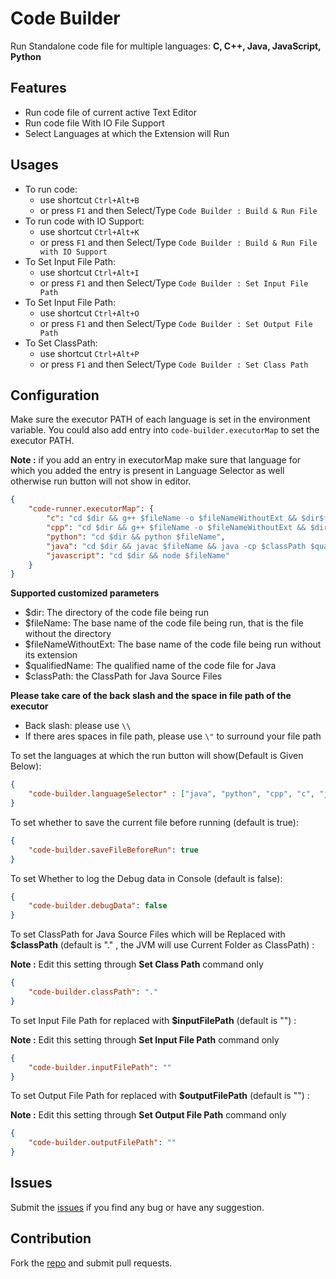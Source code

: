 # Code Builder
Run Standalone code file for multiple languages: **C, C++, Java, JavaScript, Python**

## Features

* Run code file of current active Text Editor
* Run code file With IO File Support
* Select Languages at which the Extension will Run

## Usages

* To run code:
  * use shortcut `Ctrl+Alt+B`
  * or press `F1` and then Select/Type `Code Builder : Build & Run File`
* To run code with IO Support:
  * use shortcut `Ctrl+Alt+K`
  * or press `F1` and then Select/Type `Code Builder : Build & Run File with IO Support`
* To Set Input File Path:
  * use shortcut `Ctrl+Alt+I`
  * or press `F1` and then Select/Type `Code Builder : Set Input File Path`
* To Set Input File Path:
  * use shortcut `Ctrl+Alt+O`
  * or press `F1` and then Select/Type `Code Builder : Set Output File Path`
* To Set ClassPath:
  * use shortcut `Ctrl+Alt+P`
  * or press `F1` and then Select/Type `Code Builder : Set Class Path`

## Configuration

Make sure the executor PATH of each language is set in the environment variable.
You could also add entry into `code-builder.executorMap` to set the executor PATH.

**Note :** if you add an entry in executorMap make sure that language for which you added the entry is present in Language Selector as well otherwise run button will not show in editor.
```json
{
    "code-runner.executorMap": {
		"c": "cd $dir && g++ $fileName -o $fileNameWithoutExt && $dir$fileNameWithoutExt",
		"cpp": "cd $dir && g++ $fileName -o $fileNameWithoutExt && $dir$fileNameWithoutExt",
		"python": "cd $dir && python $fileName",
        "java": "cd $dir && javac $fileName && java -cp $classPath $qualifiedName",
		"javascript": "cd $dir && node $fileName"
    }
}
```

**Supported customized parameters**
  * $dir: The directory of the code file being run
  * $fileName: The base name of the code file being run, that is the file without the directory
  * $fileNameWithoutExt: The base name of the code file being run without its extension
  * $qualifiedName: The qualified name of the code file for Java
  * $classPath: the ClassPath for Java Source Files

**Please take care of the back slash and the space in file path of the executor**
  * Back slash: please use `\\`
  * If there ares spaces in file path, please use `\"` to surround your file path

To set the languages at which the run button will show(Default is Given Below):
```json
{
	"code-builder.languageSelector" : ["java", "python", "cpp", "c", "javascript"]
}
```

To set whether to save the current file before running (default is true):
```json
{
    "code-builder.saveFileBeforeRun": true
}
```

To set Whether to log the Debug data in Console (default is false):
```json
{
    "code-builder.debugData": false
}
```

To set ClassPath for Java Source Files which will be Replaced with **$classPath** (default is "." , the JVM will use Current Folder as ClassPath) :

**Note :** Edit this setting through **Set Class Path** command only

```json
{
    "code-builder.classPath": "."
}
```
To set Input File Path for replaced with **$inputFilePath** (default is "") :

**Note :** Edit this setting through **Set Input File Path** command only

```json
{
    "code-builder.inputFilePath": ""
}
```

To set Output File Path for replaced with **$outputFilePath** (default is "") :

**Note :** Edit this setting through **Set Output File Path** command only

```json
{
    "code-builder.outputFilePath": ""
}
```

## Issues
Submit the [issues](https://github.com/YaduAhuja/Code-Builder/issues) if you find any bug or have any suggestion.

## Contribution
Fork the [repo](https://github.com/YaduAhuja/Code-Builder) and submit pull requests.
